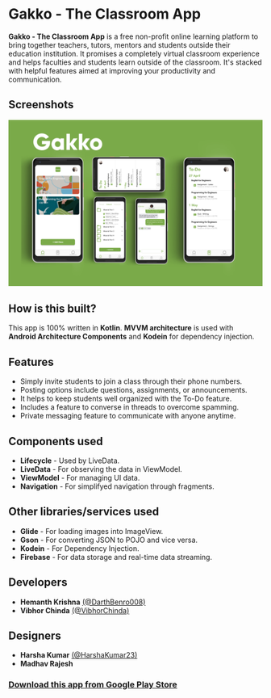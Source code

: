 # Gakko - The Classroom App
**Gakko - The Classroom App** is a free non-profit online learning platform to bring together teachers, tutors, mentors and students 
outside their education institution. It promises a completely virtual classroom experience and helps faculties and students learn outside 
of the classroom. It's stacked with helpful features aimed at improving your productivity and communication.

## Screenshots
![Gakko Screenshots](assets/screenshots.png)

## How is this built?
This app is 100% written in **Kotlin**.  **MVVM architecture** is used with **Android Architecture Components** and **Kodein** for dependency injection.

## Features
* Simply invite students to join a class through their phone numbers.
* Posting options include questions, assignments, or announcements.
* It helps to keep students well organized with the To-Do feature.
* Includes a feature to converse in threads to overcome spamming.
* Private messaging feature to communicate with anyone anytime.

## Components used
* **Lifecycle** - Used by LiveData.
* **LiveData** - For observing the data in ViewModel.
* **ViewModel** - For managing UI data.
* **Navigation** - For simplifyed navigation through fragments.

## Other libraries/services used
* **Glide** - For loading images into ImageView.
* **Gson** - For converting JSON to POJO and vice versa.
* **Kodein** - For Dependency Injection.
* **Firebase** - For data storage and real-time data streaming.

## Developers
* **Hemanth Krishna** [(@DarthBenro008)](https://github.com/DarthBenro008)
* **Vibhor Chinda** [(@VibhorChinda)](https://github.com/VibhorChinda)

## Designers
* **Harsha Kumar** [(@HarshaKumar23)](https://github.com/HarshaKumar23)
* **Madhav Rajesh**

### [Download this app from Google Play Store](https://play.google.com/store/apps/details?id=com.ieeevit.gakko&hl=en_US)